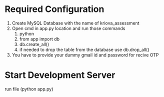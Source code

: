 # Required Configuration
1) Create MySQL Database with the name of kriova_assessment
2) Open cmd in app.py location and run those commands
    1. python
    2. from app import db
    3. db.create_all()
    4. if needed to drop the table from the database use db.drop_all()
 3) You have to provide your dummy gmail id and password for recive OTP

# Start Development Server
run file (python app.py)
